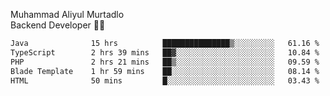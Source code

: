 Muhammad Aliyul Murtadlo
<br>
Backend Developer 👨‍💻
<br>
<!--START_SECTION:waka-->

```txt
Java              15 hrs          ███████████████▒░░░░░░░░░   61.16 %
TypeScript        2 hrs 39 mins   ██▓░░░░░░░░░░░░░░░░░░░░░░   10.84 %
PHP               2 hrs 21 mins   ██▒░░░░░░░░░░░░░░░░░░░░░░   09.59 %
Blade Template    1 hr 59 mins    ██░░░░░░░░░░░░░░░░░░░░░░░   08.14 %
HTML              50 mins         █░░░░░░░░░░░░░░░░░░░░░░░░   03.43 %
```

<!--END_SECTION:waka-->

